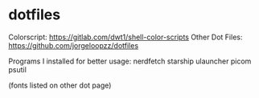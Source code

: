 # dotfiles


Colorscript: https://gitlab.com/dwt1/shell-color-scripts
Other Dot Files: https://github.com/jorgeloopzz/dotfiles



Programs I installed for better usage:
nerdfetch
starship
ulauncher
picom 
psutil

(fonts listed on other dot page)
